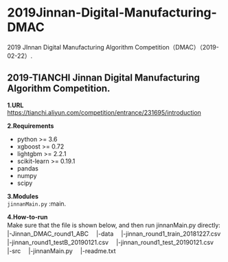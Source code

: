 # 2019Jinnan-Digital-Manufacturing-DMAC
2019 JInnan Digital Manufacturing Algorithm Competition（DMAC）（2019-02-22）.
## 2019-TIANCHI Jinnan Digital Manufacturing Algorithm Competition.

**1.URL**  
https://tianchi.aliyun.com/competition/entrance/231695/introduction

**2.Requirements**  
- python >= 3.6  
- xgboost >= 0.72  
- lightgbm >= 2.2.1  
- scikit-learn >= 0.19.1   
- pandas  
- numpy  
- scipy  

**3.Modules**  
    `jinnanMain.py` :main.  

**4.How-to-run**  
Make sure that the file is shown below, and then run jinnanMain.py directly:　
		|-Jinnan_DMAC_round1_ABC　
			|-data　
				|-jinnan_round1_train_20181227.csv　
				|-jinnan_round1_testB_20190121.csv　
				|-jinnan_round1_test_20190121.csv　
			|-src　
				|-jinnanMain.py　
			|-readme.txt　
